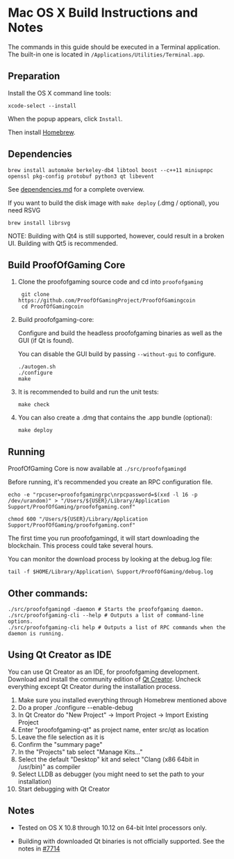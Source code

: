 Mac OS X Build Instructions and Notes
====================================
The commands in this guide should be executed in a Terminal application.
The built-in one is located in `/Applications/Utilities/Terminal.app`.

Preparation
-----------
Install the OS X command line tools:

`xcode-select --install`

When the popup appears, click `Install`.

Then install [Homebrew](https://brew.sh).

Dependencies
----------------------

    brew install automake berkeley-db4 libtool boost --c++11 miniupnpc openssl pkg-config protobuf python3 qt libevent

See [dependencies.md](dependencies.md) for a complete overview.

If you want to build the disk image with `make deploy` (.dmg / optional), you need RSVG

    brew install librsvg

NOTE: Building with Qt4 is still supported, however, could result in a broken UI. Building with Qt5 is recommended.

Build ProofOfGaming Core
------------------------

1. Clone the proofofgaming source code and cd into `proofofgaming`

        git clone https://github.com/ProofOfGamingProject/ProofOfGamingcoin
        cd ProofOfGamingcoin

2.  Build proofofgaming-core:

    Configure and build the headless proofofgaming binaries as well as the GUI (if Qt is found).

    You can disable the GUI build by passing `--without-gui` to configure.

        ./autogen.sh
        ./configure
        make

3.  It is recommended to build and run the unit tests:

        make check

4.  You can also create a .dmg that contains the .app bundle (optional):

        make deploy

Running
-------

ProofOfGaming Core is now available at `./src/proofofgamingd`

Before running, it's recommended you create an RPC configuration file.

    echo -e "rpcuser=proofofgamingrpc\nrpcpassword=$(xxd -l 16 -p /dev/urandom)" > "/Users/${USER}/Library/Application Support/ProofOfGaming/proofofgaming.conf"

    chmod 600 "/Users/${USER}/Library/Application Support/ProofOfGaming/proofofgaming.conf"

The first time you run proofofgamingd, it will start downloading the blockchain. This process could take several hours.

You can monitor the download process by looking at the debug.log file:

    tail -f $HOME/Library/Application\ Support/ProofOfGaming/debug.log

Other commands:
-------

    ./src/proofofgamingd -daemon # Starts the proofofgaming daemon.
    ./src/proofofgaming-cli --help # Outputs a list of command-line options.
    ./src/proofofgaming-cli help # Outputs a list of RPC commands when the daemon is running.

Using Qt Creator as IDE
------------------------
You can use Qt Creator as an IDE, for proofofgaming development.
Download and install the community edition of [Qt Creator](https://www.qt.io/download/).
Uncheck everything except Qt Creator during the installation process.

1. Make sure you installed everything through Homebrew mentioned above
2. Do a proper ./configure --enable-debug
3. In Qt Creator do "New Project" -> Import Project -> Import Existing Project
4. Enter "proofofgaming-qt" as project name, enter src/qt as location
5. Leave the file selection as it is
6. Confirm the "summary page"
7. In the "Projects" tab select "Manage Kits..."
8. Select the default "Desktop" kit and select "Clang (x86 64bit in /usr/bin)" as compiler
9. Select LLDB as debugger (you might need to set the path to your installation)
10. Start debugging with Qt Creator

Notes
-----

* Tested on OS X 10.8 through 10.12 on 64-bit Intel processors only.

* Building with downloaded Qt binaries is not officially supported. See the notes in [#7714](https://github.com/ProofOfGamingProject/ProofOfGamingcoin/issues/7714)
